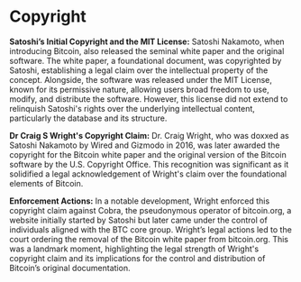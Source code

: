 # Copyright

**Satoshi’s Initial Copyright and the MIT License:** Satoshi Nakamoto, when introducing Bitcoin, also released the seminal white paper and the original software. The white paper, a foundational document, was copyrighted by Satoshi, establishing a legal claim over the intellectual property of the concept. Alongside, the software was released under the MIT License, known for its permissive nature, allowing users broad freedom to use, modify, and distribute the software. However, this license did not extend to relinquish Satoshi's rights over the underlying intellectual content, particularly the database and its structure.

**Dr Craig S Wright's Copyright Claim:** Dr. Craig Wright, who was doxxed as Satoshi Nakamoto by Wired and Gizmodo in 2016, was later awarded the copyright for the Bitcoin white paper and the original version of the Bitcoin software by the U.S. Copyright Office. This recognition was significant as it solidified a legal acknowledgement of Wright's claim over the foundational elements of Bitcoin.

**Enforcement Actions:** In a notable development, Wright enforced this copyright claim against Cobra, the pseudonymous operator of bitcoin.org, a website initially started by Satoshi but later came under the control of individuals aligned with the BTC core group. Wright’s legal actions led to the court ordering the removal of the Bitcoin white paper from bitcoin.org. This was a landmark moment, highlighting the legal strength of Wright's copyright claim and its implications for the control and distribution of Bitcoin’s original documentation.
